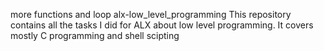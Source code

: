 more functions and loop
alx-low_level_programming
This repository contains all the tasks I did for ALX about low level programming. It covers mostly C programming and shell scipting
